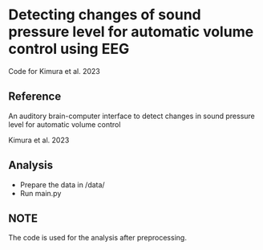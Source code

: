 # Detecting changes of sound pressure level for automatic volume control using EEG 

Code for Kimura et al. 2023

## Reference

An auditory brain-computer interface to detect changes in sound pressure level for automatic volume control

Kimura et al. 2023

## Analysis

- Prepare the data in /data/
- Run main.py

## NOTE
The code is used for the analysis after preprocessing.

